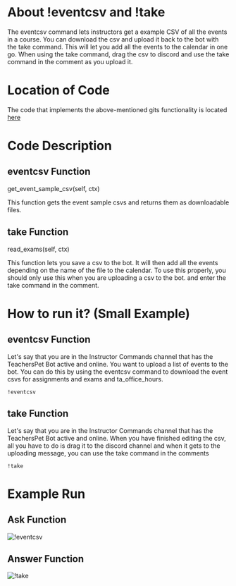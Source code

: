 # About !eventcsv and !take
The eventcsv command lets instructors get a example CSV of all the events in a course. 
You can download the csv and upload it back to the bot with the take command.
This will let you add all the events to the calendar in one go. 
When using the take command, drag the csv to discord and use the take command in the comment as you upload it.

# Location of Code
The code that implements the above-mentioned gits functionality is located [here](https://github.com/War-Keeper/TeachersPetBot/blob/main/cogs/take.py)

# Code Description
## eventcsv Function

get_event_sample_csv(self, ctx)

This function gets the event sample csvs and returns them as downloadable files.

## take Function

read_exams(self, ctx)

This function lets you save a csv to the bot. It will then add all the events depending on the name of the file to the calendar. 
To use this properly, you should only use this when you are uploading a csv to the bot. and enter the take command in the comment.

# How to run it? (Small Example)
## eventcsv Function
Let's say that you are in the Instructor Commands channel that has the TeachersPet Bot active and online. 
You want to upload a list of events to the bot. You can do this by using the eventcsv command to download the event csvs for assignments and exams and ta_office_hours.
```
!eventcsv
```

## take Function

Let's say that you are in the Instructor Commands channel that has the TeachersPet Bot active and online. 
When you have finished editing the csv, all you have to do is drag it to the discord channel and when it gets to the uploading message, you can use the take command in the comments

```
!take
```

# Example Run
## Ask Function
![!eventcsv](https://github.com/War-Keeper/TeachersPetBot/blob/main/images/gifs/createqna/eventcsv.gif)
## Answer Function
![!take](https://github.com/War-Keeper/TeachersPetBot/blob/main/images/gifs/createqna/take.gif)
